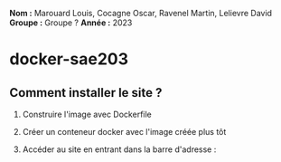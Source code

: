 **Nom    :** Marouard Louis, Cocagne Oscar, Ravenel Martin, Lelievre David
**Groupe :** Groupe ?
**Année  :** 2023

# docker-sae203

## Comment installer le site ?

1. Construire l'image avec Dockerfile 



2. Créer un conteneur docker avec l'image créée plus tôt


       
3. Accéder au site en entrant dans la barre d'adresse :

